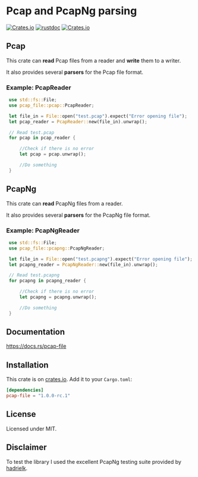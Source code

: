 # Pcap and PcapNg parsing

[![Crates.io](https://img.shields.io/crates/v/pcap-file.svg)](https://crates.io/crates/pcap-file)
[![rustdoc](https://img.shields.io/badge/Doc-pcap--file-green.svg)](https://docs.rs/pcap-file/)
[![Crates.io](https://img.shields.io/crates/l/pcap-file.svg)](https://github.com/courvoif/pcap-file/blob/master/LICENSE)


## Pcap
This crate can **read** Pcap files from a reader and **write** them to a writer.

It also provides several **parsers** for the Pcap file format.

### Example: PcapReader
```rust
 use std::fs::File;
 use pcap_file::pcap::PcapReader;

 let file_in = File::open("test.pcap").expect("Error opening file");
 let pcap_reader = PcapReader::new(file_in).unwrap();

 // Read test.pcap
 for pcap in pcap_reader {

     //Check if there is no error
     let pcap = pcap.unwrap();

     //Do something
 }
```


## PcapNg
This crate can **read** PcapNg files from a reader.

It also provides several **parsers** for the PcapNg file format.

### Example: PcapNgReader
```rust
 use std::fs::File;
 use pcap_file::pcapng::PcapNgReader;

 let file_in = File::open("test.pcapng").expect("Error opening file");
 let pcapng_reader = PcapNgReader::new(file_in).unwrap();

 // Read test.pcapng
 for pcapng in pcapng_reader {

     //Check if there is no error
     let pcapng = pcapng.unwrap();

     //Do something
 }
```


## Documentation

https://docs.rs/pcap-file


## Installation

This crate is on [crates.io](https://crates.io/crates/pcap-file).
Add it to your `Cargo.toml`:

```toml
[dependencies]
pcap-file = "1.0.0-rc.1"
```


## License

Licensed under MIT.


## Disclaimer

To test the library I used the excellent PcapNg testing suite provided by [hadrielk](https://github.com/hadrielk/pcapng-test-generator). 


